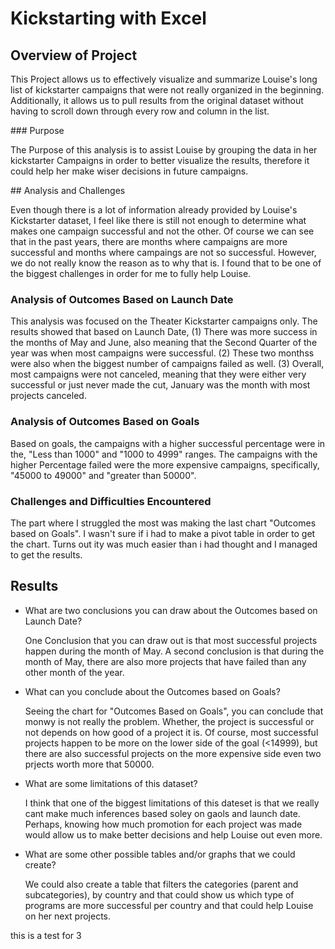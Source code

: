 # Kickstarting with Excel

## Overview of Project
<p>This Project allows us to effectively visualize and summarize Louise's long list of kickstarter campaigns that were not really organized in the beginning. Additionally, it allows us to pull results from the original  dataset without having to scroll down through every row and column in the list.</p>
### Purpose
<p>The Purpose of this analysis is to assist Louise by grouping the data in her kickstarter Campaigns in order to better visualize the results, therefore it could help her make wiser decisions in future campaigns.</p>
## Analysis and Challenges
<p>Even though there is a lot of information already provided by Louise's Kickstarter dataset, I feel like there is still not enough to determine what makes one
campaign successful and not the other. Of course we can see that in the past years, there are months where campaigns are more successful and months where campaings
are not so successful. However, we do not really know the reason as to why that is. I found that to be one of the biggest challenges in order for me to fully
help Louise. </p>

### Analysis of Outcomes Based on Launch Date
 <p>This analysis was focused on the Theater Kickstarter campaigns only. The results showed that based on Launch Date, (1) There was more success in the months of May and June, also meaning that the Second Quarter of the year was when most campaigns were successful. (2) These two monthss were also when the biggest number of
campaigns failed as well. (3) Overall, most campaigns were not canceled, meaning that they were either very successful or just never made the cut, January was the
month with most projects canceled. </p>

### Analysis of Outcomes Based on Goals
  <p>Based on goals, the campaigns with a higher successful percentage were in the, "Less than 1000" and "1000 to 4999" ranges. The campaigns with the higher Percentage failed were the more expensive campaigns, specifically, "45000 to 49000" and "greater than 50000". 
  
### Challenges and Difficulties Encountered
<p>The part where I struggled the most was making the last chart "Outcomes based on Goals". I wasn't sure if i had to make a pivot table in order
to get the chart. Turns out ity was much easier than i had thought and I managed to get the results.</p>

## Results

- What are two conclusions you can draw about the Outcomes based on Launch Date?
  <p>One Conclusion that you can draw out is that most successful projects happen during the month of May.  A second conclusion is that during the month of May, there are also more projects that have failed than any other month of the year.</p>

- What can you conclude about the Outcomes based on Goals?
  <p>Seeing the chart for "Outcomes Based on Goals", you can conclude that monwy is not really the problem. Whether, the project is successful or not depends on how good of a project it is. Of course, most successful projects happen to be more on the lower side of the goal (<14999), but there are also successful projects on the more expensive side even two prjects worth more that 50000.</p>

- What are some limitations of this dataset?
  <P>I think that one of the biggest limitations of this dateset is that we really cant make much inferences based soley on gaols and launch date. Perhaps, knowing how much promotion for each project was made would allow us to make better decisions and help Louise out even more. </p>

- What are some other possible tables and/or graphs that we could create?
  <p>We could also create a table that filters the categories (parent and subcategories), by country and that could show us which type of programs are more successful per country and that could help Louise on her next projects.</p>

this is a test for 3